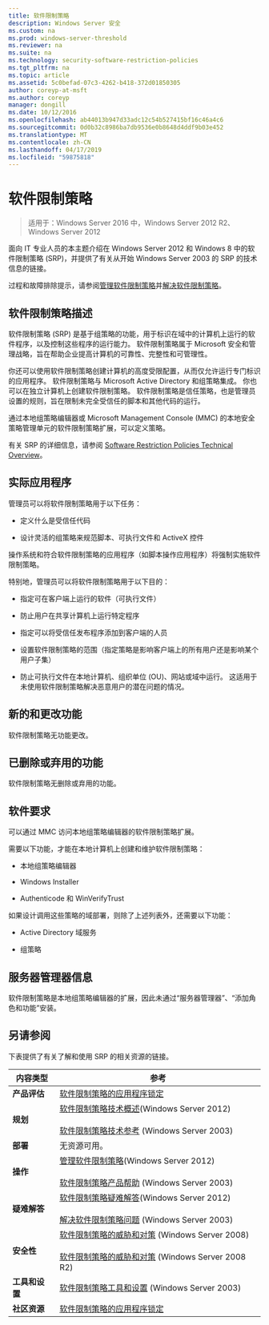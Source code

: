 ```yaml
---
title: 软件限制策略
description: Windows Server 安全
ms.custom: na
ms.prod: windows-server-threshold
ms.reviewer: na
ms.suite: na
ms.technology: security-software-restriction-policies
ms.tgt_pltfrm: na
ms.topic: article
ms.assetid: 5c0befad-07c3-4262-b418-372d01850305
author: coreyp-at-msft
ms.author: coreyp
manager: dongill
ms.date: 10/12/2016
ms.openlocfilehash: ab44013b947d33adc12c54b527415bf16c46a4c6
ms.sourcegitcommit: 0d0b32c8986ba7db9536e0b8648d4ddf9b03e452
ms.translationtype: MT
ms.contentlocale: zh-CN
ms.lasthandoff: 04/17/2019
ms.locfileid: "59875818"
---
```

# <a name="software-restriction-policies"></a>软件限制策略

>适用于：Windows Server 2016 中，Windows Server 2012 R2、 Windows Server 2012

面向 IT 专业人员的本主题介绍在 Windows Server 2012 和 Windows 8 中的软件限制策略 (SRP)，并提供了有关从开始 Windows Server 2003 的 SRP 的技术信息的链接。

过程和故障排除提示，请参阅[管理软件限制策略](administer-software-restriction-policies.md)并[解决软件限制策略](troubleshoot-software-restriction-policies.md)。

## <a name="BKMK_OVER"></a>软件限制策略描述
软件限制策略 (SRP) 是基于组策略的功能，用于标识在域中的计算机上运行的软件程序，以及控制这些程序的运行能力。 软件限制策略属于 Microsoft 安全和管理战略，旨在帮助企业提高计算机的可靠性、完整性和可管理性。

你还可以使用软件限制策略创建计算机的高度受限配置，从而仅允许运行专门标识的应用程序。 软件限制策略与 Microsoft Active Directory 和组策略集成。 你也可以在独立计算机上创建软件限制策略。 软件限制策略是信任策略，也是管理员设置的规则，旨在限制未完全受信任的脚本和其他代码的运行。

通过本地组策略编辑器或 Microsoft Management Console (MMC) 的本地安全策略管理单元的软件限制策略扩展，可以定义策略。

有关 SRP 的详细信息，请参阅 [Software Restriction Policies Technical Overview](software-restriction-policies-technical-overview.md)。

## <a name="BKMK_APP"></a>实际应用程序
管理员可以将软件限制策略用于以下任务：

-   定义什么是受信任代码

-   设计灵活的组策略来规范脚本、可执行文件和 ActiveX 控件

操作系统和符合软件限制策略的应用程序（如脚本操作应用程序）将强制实施软件限制策略。

特别地，管理员可以将软件限制策略用于以下目的：

-   指定可在客户端上运行的软件（可执行文件）

-   防止用户在共享计算机上运行特定程序

-   指定可以将受信任发布程序添加到客户端的人员

-   设置软件限制策略的范围（指定策略是影响客户端上的所有用户还是影响某个用户子集）

-   防止可执行文件在本地计算机、组织单位 (OU)、网站或域中运行。 这适用于未使用软件限制策略解决恶意用户的潜在问题的情况。

## <a name="BKMK_NEW"></a>新的和更改功能
软件限制策略无功能更改。

## <a name="BKMK_DEP"></a>已删除或弃用的功能
软件限制策略无删除或弃用的功能。

## <a name="BKMK_SOFT"></a>软件要求
可以通过 MMC 访问本地组策略编辑器的软件限制策略扩展。

需要以下功能，才能在本地计算机上创建和维护软件限制策略：

-   本地组策略编辑器

-   Windows Installer

-   Authenticode 和 WinVerifyTrust

如果设计调用这些策略的域部署，则除了上述列表外，还需要以下功能：

-   Active Directory 域服务

-   组策略

## <a name="BKMK_INSTALL"></a>服务器管理器信息
软件限制策略是本地组策略编辑器的扩展，因此未通过“服务器管理器”、“添加角色和功能”安装。

## <a name="BKMK_LINKS"></a>另请参阅
下表提供了有关了解和使用 SRP 的相关资源的链接。

|内容类型|参考|
|--------|-------|
|**产品评估**|[软件限制策略的应用程序锁定](https://technet.microsoft.com/magazine/2008.06.srp.aspx?pr=blog)|
|**规划**|[软件限制策略技术概述](software-restriction-policies-technical-overview.md)(Windows Server 2012)<br /><br />[软件限制策略技术参考](https://technet.microsoft.com/library/cc728085(v=WS.10).aspx) (Windows Server 2003)|
|**部署**|无资源可用。|
|**操作**|[管理软件限制策略](administer-software-restriction-policies.md)(Windows Server 2012)<br /><br />[软件限制策略产品帮助](https://technet.microsoft.com/library/cc779607(v=WS.10).aspx) (Windows Server 2003)|
|**疑难解答**|[软件限制策略疑难解答](troubleshoot-software-restriction-policies.md)(Windows Server 2012)<br /><br />[解决软件限制策略问题](https://technet.microsoft.com/library/cc737011(v=WS.10).aspx) (Windows  Server 2003)|
|**安全性**|[软件限制策略的威胁和对策](https://technet.microsoft.com/library/dd349795(v=WS.10).aspx) (Windows  Server 2008)<br /><br />[软件限制策略的威胁和对策](https://technet.microsoft.com/library/hh125926(v=WS.10).aspx) (Windows Server 2008 R2)|
|**工具和设置**|[软件限制策略工具和设置](https://technet.microsoft.com/library/cc782454(v=WS.10).aspx) (Windows Server 2003)|
|**社区资源**|[软件限制策略的应用程序锁定](https://technet.microsoft.com/magazine/2008.06.srp.aspx?pr=blog)|



